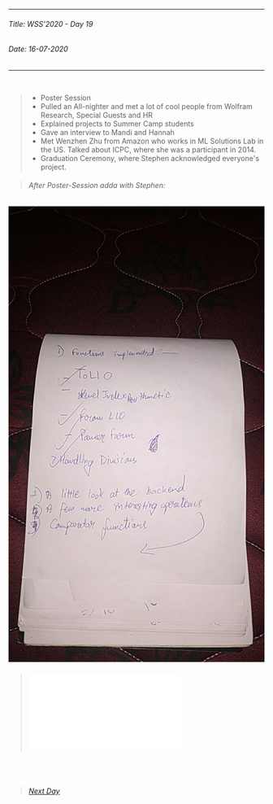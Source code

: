 ----------
###### Title: WSS'2020 - Day 19
###### Date: 16-07-2020
----------
&nbsp;



> - Poster Session 
> - Pulled an All-nighter and met a lot of cool people from Wolfram Research, Special Guests and HR
> - Explained projects to Summer Camp students
> - Gave an interview to Mandi and Hannah
> - Met Wenzhen Zhu from Amazon who works in ML Solutions Lab in the US. Talked about ICPC, where she was a participant in 2014.
> - Graduation Ceremony, where Stephen acknowledged everyone's project.

> ###### After Poster-Session adda with Stephen:

![After Poster-Session adda with Stephen](photo_2020-07-17_18-17-33.jpg)

> ###### ![WSS'2020 Certificate](SwastikB.pdf)





&nbsp;
> ###### [Next Day](Day18.md)

